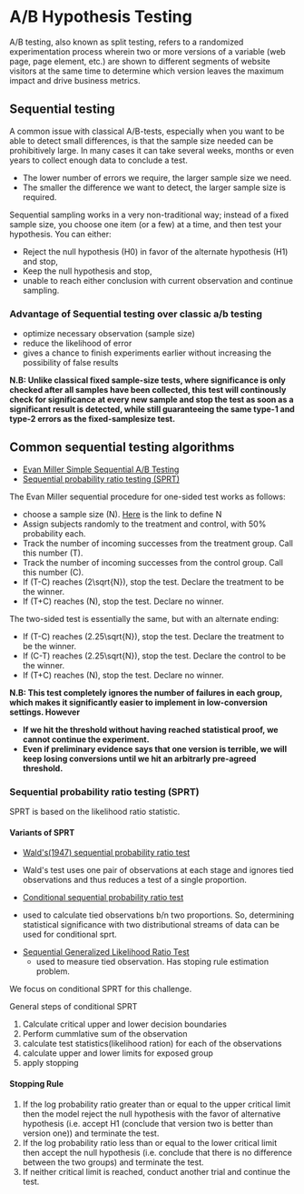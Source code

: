 # A/B Hypothesis Testing
A/B testing, also known as split testing, refers to a randomized experimentation process wherein two or more versions of a variable (web page, page element, etc.) are shown to different segments of website visitors at the same time to determine which version leaves the maximum impact and drive business metrics.

## Sequential testing
A common issue with classical A/B-tests, especially when you want to be able to detect small differences, is that the sample size needed can be prohibitively large. In many cases it can take several weeks, months or even years to collect enough data to conclude a test. 

*   The lower number of errors we require, the larger sample size we need.
* The smaller the difference we want to detect, the larger sample size is required.

Sequential sampling works in a very non-traditional way; instead of a fixed sample size, you choose one item (or a few) at a time, and then test your hypothesis. You can either:

* Reject the null hypothesis (H0) in favor of the alternate hypothesis (H1) and stop,
* Keep the null hypothesis and stop,
* unable to reach either conclusion with current observation and continue sampling.

### Advantage of Sequential testing over classic a/b testing


*   optimize necessary observation (sample size)
*   reduce the likelihood of error
* gives a chance to finish experiments earlier without increasing the possibility of false results

**N.B: Unlike classical fixed sample-size tests, where significance is only checked after all samples have been collected, this test will continously check for significance at every new sample and stop the test as soon as a significant result is detected, while still guaranteeing the same type-1 and type-2 errors as the fixed-samplesize test.**

## Common sequential testing algorithms
- [Evan Miller Simple Sequential A/B Testing](https://www.evanmiller.org/sequential-ab-testing.html)
- [Sequential probability ratio testing (SPRT)](https://en.wikipedia.org/wiki/Sequential_probability_ratio_test)

The Evan Miller sequential procedure for one-sided test works as follows:
* choose a sample size \(N\). [Here](https://www.evanmiller.org/ab-testing/sequential.html) is the link to define N
* Assign subjects randomly to the treatment and control, with 50% probability each.
* Track the number of incoming successes from the treatment group. Call this number \(T\).
* Track the number of incoming successes from the control group. Call this number \(C\).
* If \(T-C\) reaches \(2\sqrt{N}\), stop the test. Declare the treatment to be the winner.
* If \(T+C\) reaches \(N\), stop the test. Declare no winner.

The two-sided test is essentially the same, but with an alternate ending:
* If \(T-C\) reaches \(2.25\sqrt{N}\), stop the test. Declare the treatment to be the winner.
* If \(C-T\) reaches \(2.25\sqrt{N}\), stop the test. Declare the control to be the winner.
* If \(T+C\) reaches \(N\), stop the test. Declare no winner.

**N.B: This test completely ignores the number of failures in each group, which makes it significantly easier to implement in low-conversion settings. However**
- **If we hit the threshold without having reached statistical proof, we cannot continue the experiment.**
- **Even if preliminary evidence says that one version is terrible, we will keep losing conversions until we hit an arbitrarly pre-agreed threshold.**

### Sequential probability ratio testing (SPRT)
SPRT is based on the likelihood ratio statistic.
#### Variants of SPRT
- [Wald's(1947) sequential probability ratio test](http://en.wikipedia.org/wiki/Sequential_probability_ratio_test)
 * Wald's test uses one pair of observations at each stage and ignores tied observations and thus reduces a test of a single proportion.
- [Conditional sequential probability ratio test](http://www.jstor.org/stable/2346379?seq=1#page_scan_tab_contents)
 * used to calculate tied observations b/n two proportions. So, determining statistical significance with two distributional streams of data can be used for conditional sprt.
- [Sequential Generalized Likelihood Ratio Test](https://www.auduno.com/2014/12/25/rapid-a-b-testing-with-sequential-analysis/)
  * used to measure tied observation. Has stoping rule estimation problem.

We focus on conditional SPRT for this challenge.

General steps of conditional SPRT

1. Calculate critical upper and lower decision boundaries
2. Perform cummlative sum of the observation
3. calculate test statistics(likelihood ration) for each of the observations 
4. calculate upper and lower limits for exposed group
5. apply stopping

#### Stopping Rule

1. If the log probability ratio greater than or equal to the upper critical limit then the model reject the null hypothesis with the favor of alternative hypothesis (i.e. accept H1 (conclude that version two is better than version one)) and terminate the test.
2. If the log probability ratio less than or equal to the lower critical limit then accept the null hypothesis (i.e. conclude that there is no difference between the two groups) and terminate the test.
3. If neither critical limit is reached, conduct another trial and continue the test.
